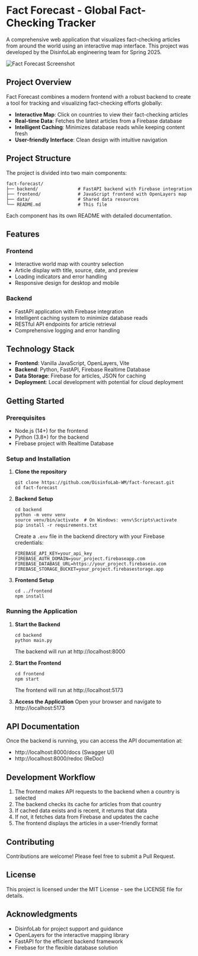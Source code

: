 # Fact Forecast - Global Fact-Checking Tracker

A comprehensive web application that visualizes fact-checking articles from around the world using an interactive map interface. This project was developed by the DisinfoLab engineering team for Spring 2025.

![Fact Forecast Screenshot](https://via.placeholder.com/800x450.png?text=Fact+Forecast+Screenshot)

## Project Overview

Fact Forecast combines a modern frontend with a robust backend to create a tool for tracking and visualizing fact-checking efforts globally:

- **Interactive Map**: Click on countries to view their fact-checking articles
- **Real-time Data**: Fetches the latest articles from a Firebase database
- **Intelligent Caching**: Minimizes database reads while keeping content fresh
- **User-friendly Interface**: Clean design with intuitive navigation

## Project Structure

The project is divided into two main components:

```
fact-forecast/
├── backend/               # FastAPI backend with Firebase integration
├── frontend/              # JavaScript frontend with OpenLayers map
├── data/                  # Shared data resources
└── README.md              # This file
```

Each component has its own README with detailed documentation.

## Features

### Frontend
- Interactive world map with country selection
- Article display with title, source, date, and preview
- Loading indicators and error handling
- Responsive design for desktop and mobile

### Backend
- FastAPI application with Firebase integration
- Intelligent caching system to minimize database reads
- RESTful API endpoints for article retrieval
- Comprehensive logging and error handling

## Technology Stack

- **Frontend**: Vanilla JavaScript, OpenLayers, Vite
- **Backend**: Python, FastAPI, Firebase Realtime Database
- **Data Storage**: Firebase for articles, JSON for caching
- **Deployment**: Local development with potential for cloud deployment

## Getting Started

### Prerequisites

- Node.js (14+) for the frontend
- Python (3.8+) for the backend
- Firebase project with Realtime Database

### Setup and Installation

1. **Clone the repository**
   ```
   git clone https://github.com/DisinfoLab-WM/fact-forecast.git
   cd fact-forecast
   ```

2. **Backend Setup**
   ```
   cd backend
   python -m venv venv
   source venv/bin/activate  # On Windows: venv\Scripts\activate
   pip install -r requirements.txt
   ```

   Create a `.env` file in the backend directory with your Firebase credentials:
   ```
   FIREBASE_API_KEY=your_api_key
   FIREBASE_AUTH_DOMAIN=your_project.firebaseapp.com
   FIREBASE_DATABASE_URL=https://your_project.firebaseio.com
   FIREBASE_STORAGE_BUCKET=your_project.firebasestorage.app
   ```

3. **Frontend Setup**
   ```
   cd ../frontend
   npm install
   ```

### Running the Application

1. **Start the Backend**
   ```
   cd backend
   python main.py
   ```
   The backend will run at http://localhost:8000

2. **Start the Frontend**
   ```
   cd frontend
   npm start
   ```
   The frontend will run at http://localhost:5173

3. **Access the Application**
   Open your browser and navigate to http://localhost:5173

## API Documentation

Once the backend is running, you can access the API documentation at:
- http://localhost:8000/docs (Swagger UI)
- http://localhost:8000/redoc (ReDoc)

## Development Workflow

1. The frontend makes API requests to the backend when a country is selected
2. The backend checks its cache for articles from that country
3. If cached data exists and is recent, it returns that data
4. If not, it fetches data from Firebase and updates the cache
5. The frontend displays the articles in a user-friendly format

## Contributing

Contributions are welcome! Please feel free to submit a Pull Request.

## License

This project is licensed under the MIT License - see the LICENSE file for details.

## Acknowledgments

- DisinfoLab for project support and guidance
- OpenLayers for the interactive mapping library
- FastAPI for the efficient backend framework
- Firebase for the flexible database solution
